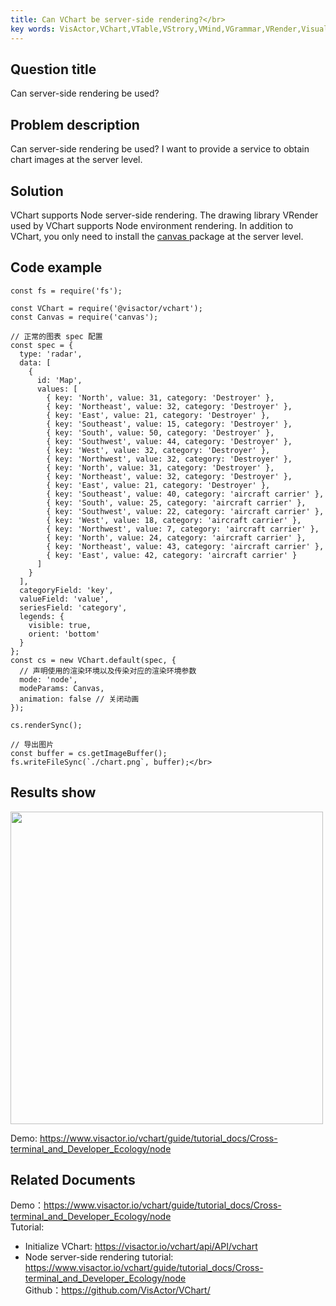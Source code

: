 ```yaml
---
title: Can VChart be server-side rendering?</br>
key words: VisActor,VChart,VTable,VStrory,VMind,VGrammar,VRender,Visualization,Chart,Data,Table,Graph,Gis,LLM
---
```

## Question title

Can server-side rendering be used?</br>
## Problem description

Can server-side rendering be used? I want to provide a service to obtain chart images at the server level.</br>
## Solution

VChart supports Node server-side rendering. The drawing library VRender used by VChart supports Node environment rendering. In addition to VChart, you only need to install the [canvas ](https%3A%2F%2Fwww.npmjs.com%2Fpackage%2Fcanvas)package at the server level.</br>


## Code example

```
const fs = require('fs');

const VChart = require('@visactor/vchart');
const Canvas = require('canvas');

// 正常的图表 spec 配置
const spec = {
  type: 'radar',
  data: [
    {
      id: 'Map',
      values: [
        { key: 'North', value: 31, category: 'Destroyer' },
        { key: 'Northeast', value: 32, category: 'Destroyer' },
        { key: 'East', value: 21, category: 'Destroyer' },
        { key: 'Southeast', value: 15, category: 'Destroyer' },
        { key: 'South', value: 50, category: 'Destroyer' },
        { key: 'Southwest', value: 44, category: 'Destroyer' },
        { key: 'West', value: 32, category: 'Destroyer' },
        { key: 'Northwest', value: 32, category: 'Destroyer' },
        { key: 'North', value: 31, category: 'Destroyer' },
        { key: 'Northeast', value: 32, category: 'Destroyer' },
        { key: 'East', value: 21, category: 'Destroyer' },
        { key: 'Southeast', value: 40, category: 'aircraft carrier' },
        { key: 'South', value: 25, category: 'aircraft carrier' },
        { key: 'Southwest', value: 22, category: 'aircraft carrier' },
        { key: 'West', value: 18, category: 'aircraft carrier' },
        { key: 'Northwest', value: 7, category: 'aircraft carrier' },
        { key: 'North', value: 24, category: 'aircraft carrier' },
        { key: 'Northeast', value: 43, category: 'aircraft carrier' },
        { key: 'East', value: 42, category: 'aircraft carrier' }
      ]
    }
  ],
  categoryField: 'key',
  valueField: 'value',
  seriesField: 'category',
  legends: {
    visible: true,
    orient: 'bottom'
  }
};
const cs = new VChart.default(spec, {
  // 声明使用的渲染环境以及传染对应的渲染环境参数
  mode: 'node',
  modeParams: Canvas,
  animation: false // 关闭动画
});

cs.renderSync();

// 导出图片
const buffer = cs.getImageBuffer();
fs.writeFileSync(`./chart.png`, buffer);</br>
```
## Results show

<img src='https://cdn.jsdelivr.net/gh/xuanhun/articles/visactor/img/Se4ybFyc9oRxQBxKW15cwNEBn3c.gif' alt='' width='500' height='500'>

Demo: https://www.visactor.io/vchart/guide/tutorial_docs/Cross-terminal_and_Developer_Ecology/node</br>
## Related Documents

Demo：https://www.visactor.io/vchart/guide/tutorial_docs/Cross-terminal_and_Developer_Ecology/node</br>
Tutorial:</br>
*  Initialize VChart: https://visactor.io/vchart/api/API/vchart</br>
*  Node server-side rendering tutorial: https://www.visactor.io/vchart/guide/tutorial_docs/Cross-terminal_and_Developer_Ecology/node</br>
Github：https://github.com/VisActor/VChart/</br>



